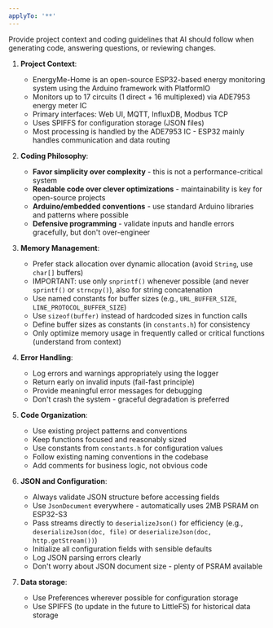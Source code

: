 ```yaml
---
applyTo: '**'
---
```

Provide project context and coding guidelines that AI should follow when generating code, answering questions, or reviewing changes.

1. **Project Context**:
    - EnergyMe-Home is an open-source ESP32-based energy monitoring system using the Arduino framework with PlatformIO
    - Monitors up to 17 circuits (1 direct + 16 multiplexed) via ADE7953 energy meter IC
    - Primary interfaces: Web UI, MQTT, InfluxDB, Modbus TCP
    - Uses SPIFFS for configuration storage (JSON files)
    - Most processing is handled by the ADE7953 IC - ESP32 mainly handles communication and data routing

2. **Coding Philosophy**:
    - **Favor simplicity over complexity** - this is not a performance-critical system
    - **Readable code over clever optimizations** - maintainability is key for open-source projects
    - **Arduino/embedded conventions** - use standard Arduino libraries and patterns where possible
    - **Defensive programming** - validate inputs and handle errors gracefully, but don't over-engineer

3. **Memory Management**:
    - Prefer stack allocation over dynamic allocation (avoid `String`, use `char[]` buffers)
    - IMPORTANT: use only `snprintf()` whenever possible (and never `sprintf()` or `strncpy()`), also for string concatenation
    - Use named constants for buffer sizes (e.g., `URL_BUFFER_SIZE`, `LINE_PROTOCOL_BUFFER_SIZE`)
    - Use `sizeof(buffer)` instead of hardcoded sizes in function calls
    - Define buffer sizes as constants (in `constants.h`) for consistency
    - Only optimize memory usage in frequently called or critical functions (understand from context)

4. **Error Handling**:
    - Log errors and warnings appropriately using the logger
    - Return early on invalid inputs (fail-fast principle)
    - Provide meaningful error messages for debugging
    - Don't crash the system - graceful degradation is preferred

5. **Code Organization**:
    - Use existing project patterns and conventions
    - Keep functions focused and reasonably sized
    - Use constants from `constants.h` for configuration values
    - Follow existing naming conventions in the codebase
    - Add comments for business logic, not obvious code

6. **JSON and Configuration**:
    - Always validate JSON structure before accessing fields
    - Use `JsonDocument` everywhere - automatically uses 2MB PSRAM on ESP32-S3
    - Pass streams directly to `deserializeJson()` for efficiency (e.g., `deserializeJson(doc, file)` or `deserializeJson(doc, http.getStream())`)
    - Initialize all configuration fields with sensible defaults
    - Log JSON parsing errors clearly
    - Don't worry about JSON document size - plenty of PSRAM available

7. **Data storage**:
    - Use Preferences wherever possible for configuration storage
    - Use SPIFFS (to update in the future to LittleFS) for historical data storage